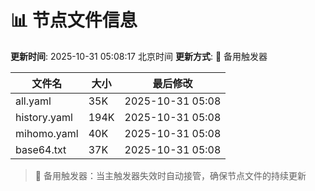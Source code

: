 # 📊 节点文件信息

**更新时间**: 2025-10-31 05:08:17 北京时间
**更新方式**: 🔄 备用触发器

| 文件名 | 大小 | 最后修改 |
|--------|------|----------|
| all.yaml | 35K | 2025-10-31 05:08 |
| history.yaml | 194K | 2025-10-31 05:08 |
| mihomo.yaml | 40K | 2025-10-31 05:08 |
| base64.txt | 37K | 2025-10-31 05:08 |

> 🔄 备用触发器：当主触发器失效时自动接管，确保节点文件的持续更新
